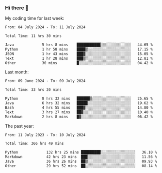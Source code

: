 ### Hi there 👋

My coding time for last week:

<!--START_SECTION:week-->

```txt
From: 04 July 2024 - To: 11 July 2024

Total Time: 11 hrs 30 mins

Java             5 hrs 8 mins    ███████████░░░░░░░░░░░░░░   44.65 %
Python           1 hr 58 mins    ████▒░░░░░░░░░░░░░░░░░░░░   17.15 %
JSON             1 hr 43 mins    ███▓░░░░░░░░░░░░░░░░░░░░░   15.05 %
Text             1 hr 28 mins    ███▒░░░░░░░░░░░░░░░░░░░░░   12.81 %
Other            30 mins         █░░░░░░░░░░░░░░░░░░░░░░░░   04.42 %
```

<!--END_SECTION:week-->

Last month:

<!--START_SECTION:month-->

```txt
From: 09 June 2024 - To: 09 July 2024

Total Time: 33 hrs 20 mins

Python           8 hrs 32 mins   ██████▒░░░░░░░░░░░░░░░░░░   25.65 %
Java             6 hrs 32 mins   █████░░░░░░░░░░░░░░░░░░░░   19.62 %
Bash             4 hrs 55 mins   ███▓░░░░░░░░░░░░░░░░░░░░░   14.80 %
Text             3 hrs 27 mins   ██▓░░░░░░░░░░░░░░░░░░░░░░   10.40 %
Markdown         2 hrs 8 mins    █▓░░░░░░░░░░░░░░░░░░░░░░░   06.42 %
```

<!--END_SECTION:month-->

The past year:

<!--START_SECTION:year-->

```txt
From: 11 July 2023 - To: 10 July 2024

Total Time: 366 hrs 49 mins

Python             132 hrs 25 mins █████████░░░░░░░░░░░░░░░░   36.10 %
Markdown           42 hrs 23 mins  ███░░░░░░░░░░░░░░░░░░░░░░   11.56 %
Java               36 hrs 26 mins  ██▒░░░░░░░░░░░░░░░░░░░░░░   09.93 %
Other              29 hrs 52 mins  ██░░░░░░░░░░░░░░░░░░░░░░░   08.14 %
```

<!--END_SECTION:year-->
